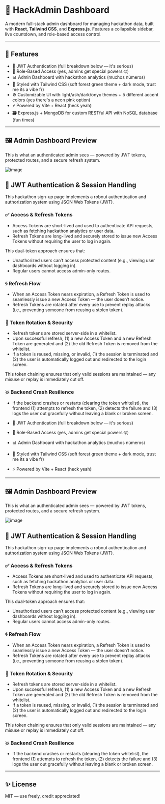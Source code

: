 # 🌿 HackAdmin Dashboard

A modern full-stack admin dashboard for managing hackathon data, built with **React**, **Tailwind CSS**, and **Express.js**. Features a collapsible sidebar, live countdown, and role-based access control.

---

## 🔧 Features

-   🔐 JWT Authentication (full breakdown below — it's serious)
-   👤 Role-Based Access (yes, admins get special powers 🤓)
-   📊 Admin Dashboard with hackathon analytics (muchos números)
-   💅 Styled with Tailwind CSS (soft forest green theme + dark mode, trust me its a vibe fr)
-   ⚙️ Customizable UI with light/ash/dark/onyx themes + 5 different accent colors (yes there's a neon pink option)
-   ⚡ Powered by Vite + React (heck yeah)
-   🗃️ Express.js + MongoDB for custom RESTful API with NoSQL database (fun times)

--- 

## 🖼️ Admin Dashboard Preview

This is what an authenticated admin sees — powered by JWT tokens, protected routes, and a secure refresh system.

![image](https://github.com/user-attachments/assets/7606ea3c-105b-4ed3-9367-78b5d177cded)

## 🔐 JWT Authentication & Session Handling

This hackathon sign-up page implements a robout authentication and authorization system using JSON Web Tokens (JWT).

### ✅ Access & Refresh Tokens

-   Access Tokens are short-lived and used to authenticate API requests, such as fetching hackathon analytics or user data.
-   Refresh Tokens are long-lived and securely stored to issue new Access Tokens without requiring the user to log in again.

This dual-token approach ensures that:

-   Unauthorized users can’t access protected content (e.g., viewing user dashboards without logging in).
-   Regular users cannot access admin-only routes.

### 🌀 Refresh Flow

-   When an Access Token nears expiration, a Refresh Token is used to seamlessly issue a new Access Token — the user doesn’t notice.
-   Refresh Tokens are rotated after every use to prevent replay attacks (i.e., preventing someone from reusing a stolen token).

### 🧠 Token Rotation & Security

-   Refresh tokens are stored server-side in a whitelist.
-   Upon successful refresh, (1) a new Access Token and a new Refresh Token are generated and (2) the old Refresh Token is removed from the whitelist.
-   If a token is reused, missing, or invalid, (1) the session is terminated and (2) the user is automatically logged out and redirected to the login screen.

This token chaining ensures that only valid sessions are maintained — any misuse or replay is immediately cut off.

### 💥 Backend Crash Resilience

-   If the backend crashes or restarts (clearing the token whitelist), the frontend
    (1) attempts to refresh the token, (2) detects the failure and (3) logs the user out gracefully without leaving a blank or broken screen.

-   🔐 JWT Authentication (full breakdown below — it's serious)
-   👤 Role-Based Access (yes, admins get special powers 🤓)
-   📊 Admin Dashboard with hackathon analytics (muchos números)
-   💅 Styled with Tailwind CSS (soft forest green theme + dark mode, trust me its a vibe fr)
-   ⚡ Powered by Vite + React (heck yeah)

---

## 🖼️ Admin Dashboard Preview

This is what an authenticated admin sees — powered by JWT tokens, protected routes, and a secure refresh system.

![image](https://github.com/user-attachments/assets/7606ea3c-105b-4ed3-9367-78b5d177cded)

## 🔐 JWT Authentication & Session Handling

This hackathon sign-up page implements a robout authentication and authorization system using JSON Web Tokens (JWT).

### ✅ Access & Refresh Tokens

-   Access Tokens are short-lived and used to authenticate API requests, such as fetching hackathon analytics or user data.
-   Refresh Tokens are long-lived and securely stored to issue new Access Tokens without requiring the user to log in again.

This dual-token approach ensures that:

-   Unauthorized users can’t access protected content (e.g., viewing user dashboards without logging in).
-   Regular users cannot access admin-only routes.

### 🌀 Refresh Flow

-   When an Access Token nears expiration, a Refresh Token is used to seamlessly issue a new Access Token — the user doesn’t notice.
-   Refresh Tokens are rotated after every use to prevent replay attacks (i.e., preventing someone from reusing a stolen token).

### 🧠 Token Rotation & Security

-   Refresh tokens are stored server-side in a whitelist.
-   Upon successful refresh, (1) a new Access Token and a new Refresh Token are generated and (2) the old Refresh Token is removed from the whitelist.
-   If a token is reused, missing, or invalid, (1) the session is terminated and (2) the user is automatically logged out and redirected to the login screen.

This token chaining ensures that only valid sessions are maintained — any misuse or replay is immediately cut off.

### 💥 Backend Crash Resilience

-   If the backend crashes or restarts (clearing the token whitelist), the frontend
    (1) attempts to refresh the token, (2) detects the failure and (3) logs the user out gracefully without leaving a blank or broken screen.

---

## ✨ License

MIT — use freely, credit appreciated!
